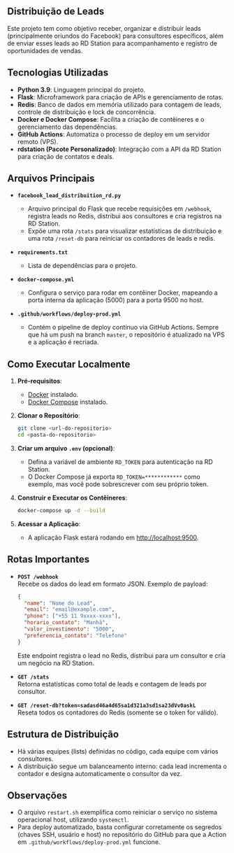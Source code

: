 ## Distribuição de Leads

Este projeto tem como objetivo receber, organizar e distribuir leads (principalmente oriundos do Facebook) para consultores específicos, além de enviar esses leads ao RD Station para acompanhamento e registro de oportunidades de vendas.

## Tecnologias Utilizadas

- **Python 3.9**: Linguagem principal do projeto.  
- **Flask**: Microframework para criação de APIs e gerenciamento de rotas.  
- **Redis**: Banco de dados em memória utilizado para contagem de leads, controle de distribuição e lock de concorrência.  
- **Docker e Docker Compose**: Facilita a criação de contêineres e o gerenciamento das dependências.  
- **GitHub Actions**: Automatiza o processo de deploy em um servidor remoto (VPS).  
- **rdstation (Pacote Personalizado)**: Integração com a API da RD Station para criação de contatos e deals.

## Arquivos Principais

- **`facebook_lead_distribuition_rd.py`**  
  - Arquivo principal do Flask que recebe requisições em `/webhook`, registra leads no Redis, distribui aos consultores e cria registros na RD Station.  
  - Expõe uma rota `/stats` para visualizar estatísticas de distribuição e uma rota `/reset-db` para reiniciar os contadores de leads e redis.

- **`requirements.txt`**  
  - Lista de dependências para o projeto.

- **`docker-compose.yml`**  
  - Configura o serviço para rodar em contêiner Docker, mapeando a porta interna da aplicação (5000) para a porta 9500 no host.

- **`.github/workflows/deploy-prod.yml`**  
  - Contém o pipeline de deploy contínuo via GitHub Actions. Sempre que há um push na branch `master`, o repositório é atualizado na VPS e a aplicação é recriada.

## Como Executar Localmente

1. **Pré-requisitos**:
   - [Docker](https://www.docker.com/) instalado.
   - [Docker Compose](https://docs.docker.com/compose/) instalado.

2. **Clonar o Repositório**:
   ```bash
   git clone <url-do-repositorio>
   cd <pasta-do-repositorio>
   ```

3. **Criar um arquivo `.env` (opcional)**:
   - Defina a variável de ambiente `RD_TOKEN` para autenticação na RD Station.  
   - O Docker Compose já exporta `RD_TOKEN=************` como exemplo, mas você pode sobrescrever com seu próprio token.

4. **Construir e Executar os Contêineres**:
   ```bash
   docker-compose up -d --build
   ```

5. **Acessar a Aplicação**:
   - A aplicação Flask estará rodando em [http://localhost:9500](http://localhost:9500).

## Rotas Importantes

- **`POST /webhook`**  
  Recebe os dados do lead em formato JSON. Exemplo de payload:
  ```json
  {
    "name": "Nome do Lead",
    "email": "email@example.com",
    "phone": ["+55 11 9xxxx-xxxx"],
    "horario_contato": "Manhã",
    "valor_investimento": "5000",
    "preferencia_contato": "Telefone"
  }
  ```
  Este endpoint registra o lead no Redis, distribui para um consultor e cria um negócio na RD Station.

- **`GET /stats`**  
  Retorna estatísticas como total de leads e contagem de leads por consultor.

- **`GET /reset-db?token=sadasd46a4d65sa1d321a3sd1sa23dVv0askL`**  
  Reseta todos os contadores do Redis (somente se o token for válido).

## Estrutura de Distribuição

- Há várias equipes (lists) definidas no código, cada equipe com vários consultores.  
- A distribuição segue um balanceamento interno: cada lead incrementa o contador e designa automaticamente o consultor da vez.

## Observações

- O arquivo `restart.sh` exemplifica como reiniciar o serviço no sistema operacional host, utilizando `systemctl`.  
- Para deploy automatizado, basta configurar corretamente os segredos (chaves SSH, usuário e host) no repositório do GitHub para que a Action em `.github/workflows/deploy-prod.yml` funcione.

